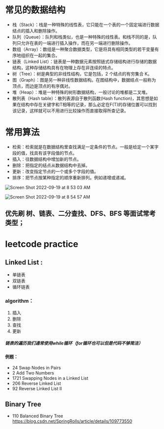# 常见的数据结构
* 栈（Stack）：栈是一种特殊的线性表，它只能在一个表的一个固定端进行数据结点的插入和删除操作。
* 队列（Queue）：队列和栈类似，也是一种特殊的线性表。和栈不同的是，队列只允许在表的一端进行插入操作，而在另一端进行删除操作。
* 数组（Array）：数组是一种聚合数据类型，它是将具有相同类型的若干变量有序地组织在一起的集合。
* 链表（Linked List）：链表是一种数据元素按照链式存储结构进行存储的数据结构，这种存储结构具有在物理上存在非连续的特点。
* 树（Tree）：树是典型的非线性结构，它是包括，2 个结点的有穷集合 K。
* 图（Graph）：图是另一种非线性数据结构。在图结构中，数据结点一般称为顶点，而边是顶点的有序偶对。
* 堆（Heap）：堆是一种特殊的树形数据结构，一般讨论的堆都是二叉堆。
* 散列表（Hash table）：散列表源自于散列函数(Hash function)，其思想是如果在结构中存在关键字和T相等的记录，那么必定在F(T)的存储位置可以找到该记录，这样就可以不用进行比较操作而直接取得所查记录。

# 常用算法
* 检索：检索就是在数据结构里查找满足一定条件的节点。一般是给定一个某字段的值，找具有该字段值的节点。
* 插入：往数据结构中增加新的节点。
* 删除：把指定的结点从数据结构中去掉。
* 更新：改变指定节点的一个或多个字段的值。
* 排序：把节点按某种指定的顺序重新排列。例如递增或递减。


![Screen Shot 2022-09-19 at 8 53 03 AM](https://user-images.githubusercontent.com/60761935/191022549-84f7ea07-4733-490e-8c63-84193973ac55.png)


![Screen Shot 2022-09-19 at 8 54 57 AM](https://user-images.githubusercontent.com/60761935/191022685-23030ffb-13f9-4e02-8d1f-b0aa9f0846c5.png)

## 优先刷 树、链表、二分查找、DFS、BFS 等面试常考类型；


# leetcode practice
 
 ## Linked List : 
 * 单链表
 * 双链表
 * 循环链表
 
 ### algorithm：
 1. 插入
 2. 删除
 3. 查找
 4. 更新
 
 ##### 链表的遍历我们通常使用while循环（for循环也可以但是代码不够简洁）
 
 
 #### 例题：
 * 24 Swap Nodes in Pairs
 * 2 Add Two Numbers
 * 1721 Swapping Nodes in a Linked List
 * 206 Reverse Linked List
 * 92 Reverse Linked List II
 
 
 
 ## Binary Tree
 * 110 Balanced Binary Tree     https://blog.csdn.net/SpringRolls/article/details/109773550
 
 
 


